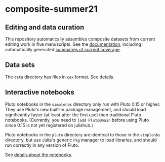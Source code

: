 # composite-summer21


## Editing and data curation

This repository automatically assembles composite datasets from current editing work in five manuscripts.  See the [documentation](https://hmteditors.github.io/composite-summer21/), including automatically generated [summaries of current coverage](https://hmteditors.github.io/composite-summer21/coverage/).

## Data sets

The `data` directory has files in `cex` format.  See [details](https://hmteditors.github.io/composite-summer21/datasets/).

## Interactive notebooks

Pluto notebooks in the `simplenbs` directory only run with Pluto 0.15 or higher.  They use Pluto's new built-in package management, and should load significantly faster (at least after the first use) than traditional Pluto notebooks. (Currently, you need to `]add Pluto@main` before using Pluto since 0.15 is not yet registered on juliahub.)

Pluto notebooks in the `pluto` directory are identical to those in the `simplenbs` directory, but use Julia's generic `Pkg` manager to load libraries, and should run correctly in any version of Pluto.

See [details about the notebooks](https://hmteditors.github.io/composite-summer21/nbs/).